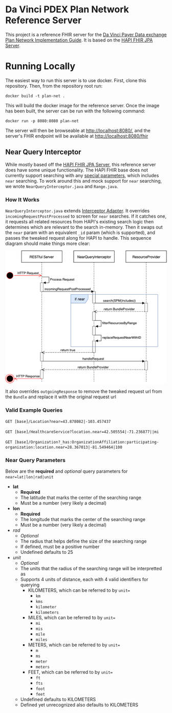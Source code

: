 # Da Vinci PDEX Plan Network Reference Server

This project is a reference FHIR server for the [Da Vinci Payer Data exchange 
Plan Network Implementation
Guide](https://build.fhir.org/ig/HL7/davinci-pdex-plan-net/index.html). It is
based on the [HAPI FHIR JPA
Server](https://github.com/hapifhir/hapi-fhir-jpaserver-starter).

# Running Locally

The easiest way to run this server is to use docker. First, clone this
repository. Then, from the repository root run:

```
docker build -t plan-net .
```

This will build the docker image for the reference server. Once the image has
been built, the server can be run with the following command:

```
docker run -p 8080:8080 plan-net
```

The server will then be browseable at
[http://localhost:8080/](http://localhost:8080/), and the
server's FHIR endpoint will be available at
[http://localhost:8080/fhir](http://localhost:8080/fhir)

## Near Query Interceptor

While mostly based off the [HAPI FHIR JPA
Server](https://github.com/hapifhir/hapi-fhir-jpaserver-starter), this 
reference server does have some unique functionality. The HAPI FHIR base does 
not currently support searching with any [special 
parameters](https://www.hl7.org/fhir/search.html#special), which includes 
`near` searching. To work around this and mock support for `near` searching, 
we wrote `NearQueryInterceptor.java` and `Range.java`.

### How It Works

`NearQueryInterceptor.java` extends [Interceptor 
Adapter](https://hapifhir.io/apidocs-server/ca/uhn/fhir/rest/server/interceptor/InterceptorAdapter.html).
It overrides `incomingRequestPostProcessed` to screen for `near` searches. If 
it catches one, it requests all related resources from HAPI's existing search 
logic then determines which are relevant to the search in-memory. Then it 
swaps out the `near` param with an equivalent `_id` param (which is 
supported), and passes the tweaked request along for HAPI to handle. This 
sequence diagram should make things more clear:

![NQI Sequence Diagram](NearInterceptorSequenceDiagram.png)

It also overrides `outgoingResponse` to remove the tweaked request url from 
the `Bundle` and replace it with the original request url

### Valid Example Queries

```http
GET [base]/Location?near=43.878082|-103.457437

GET [base]/HealthcareService?location.near=42.505554|-71.236877||mi

GET [base]/Organization?_has:OrganizationAffiliation:participating-organization:location.near=28.367013|-81.549464|100
```

### Near Query Parameters

Below are the **required** and *optional* query parameters for `near=lat|lon|rad|unit`

* **lat**
    * **Required**
    * The latitude that marks the center of the searching range
    * Must be a number (very likely a decimal)
* **lon**
    * **Required**
    * The longitude that marks the center of the searching range
    * Must be a number (very likely a decimal)
* *rad*
    * *Optional*
    * The radius that helps define the size of the searching range
    * If defined, must be a positive number
    * Undefined defaults to 25
* *unit*
    * *Optional*
    * The units that the radius of the searching range will be interpretted as
    * Supports 4 units of distance, each with 4 valid identifiers for querying
        * KILOMETERS, which can be referred to by `unit=`
            * `km`
            * `kms`
            * `kilometer`
            * `kilometers`
        * MILES, which can be referred to by `unit=`
            * `mi`
            * `mis`
            * `mile`
            * `miles`
        * METERS, which can be referred to by `unit=`
            * `m`
            * `ms`
            * `meter`
            * `meters`
        * FEET, which can be referred to by `unit=`
            * `ft`
            * `fts`
            * `foot`
            * `feet`
    * Undefined defaults to KILOMETERS
    * Defined yet unrecognized also defaults to KILOMETERS